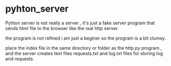 # pyhton_server
Pyhton server is not really a server , it's just a fake server program that sends html file to the browser like the real http server.

the program is not refined i am just a beginer so the program is a bit clumsy.

place the index file in the same directory or folder as the http.py program , and the server creates text files requests.txt and log.txt files for storing log and requests.
